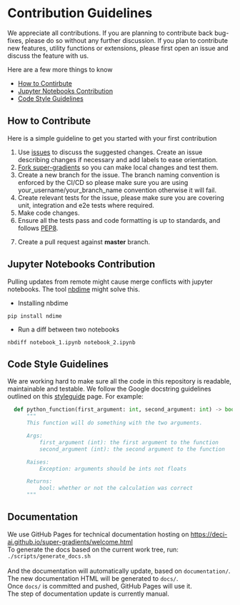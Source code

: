 # Contribution Guidelines

We appreciate all contributions. If you are planning to contribute back bug-fixes, please do so without any further discussion. If you plan to contribute new features, utility functions or extensions, please first open an issue and discuss the feature with us.

Here are a few more things to know

-  [How to Contirbute](#how-to-contribute)
- [Jupyter Notebooks Contribution](#jupyter-notebooks-contribution)
- [Code Style Guidelines](#code-style-guidelines)
    
## How to Contribute

Here is a simple guideline to get you started with your first contribution
1. Use [issues](https://github.com/Deci-AI/super-gradients/issues) to discuss the suggested changes. Create an issue describing changes if necessary and add labels to ease orientation.
1. [Fork super-gradients](https://help.github.com/articles/fork-a-repo/) so you can make local changes and test them.
1. Create a new branch for the issue. The branch naming convention is enforced by the CI/CD so please make sure you are using your_username/your_branch_name convention otherwise it will fail.
1. Create relevant tests for the issue, please make sure you are covering unit, integration and e2e tests where required.
1. Make code changes.
1. Ensure all the tests pass and code formatting is up to standards, and follows [PEP8](https://www.python.org/dev/peps/pep-0008/).
<!--1. We use [pre-commit](https://pre-commit.com/) package to run our pre-commit hooks. Black formatter and flake8 linter will be ran on each commit. In order to set up pre-commit on your machine, follow the steps here, please note that you only need to run these steps the first time you use pre-commit for this project.)

    * Install pre-commit from pypi
   ```
    $ pip install pre-commit
   ```    
    * Set up pre-commit inside super-gradients repo which will create .git/hooks directory.
   ```
   $ pre-commit install
   ```
   ```
   $ git commit -m "message"
   ```
   
    * Each time you commit, git will run the pre-commit hooks (black and flake8 for now) on any python files that are getting committed and are part of the git index.  If black modifies/formats the file, or if flake8 finds any linting errors, the commit will not succeed. You will need to stage the file again if black changed the file, or fix the issues identified by flake8 and and stage it again.

    * To run pre-commit on all files just run
   ```
   $ pre-commit run --all-files
   ```
-->
7. Create a pull request against <b>master</b> branch.



## Jupyter Notebooks Contribution

Pulling updates from remote might cause merge conflicts with jupyter notebooks. The tool [nbdime](https://nbdime.readthedocs.io/en/latest/) might solve this.
* Installing nbdime
```
pip install ndime
```
* Run a diff between two notebooks
```
nbdiff notebook_1.ipynb notebook_2.ipynb
```

## Code Style Guidelines

We are working hard to make sure all the code in this repository is readable, maintainable and testable.
We follow the Google docstring guidelines outlined on this [styleguide](https://github.com/google/styleguide/blob/gh-pages/pyguide.md#38-comments-and-docstrings) page. For example:
```python
  def python_function(first_argument: int, second_argument: int) -> bool:
      """
      This function will do something with the two arguments.

      Args:
          first_argument (int): the first argument to the function
          second_argument (int): the second argument to the function

      Raises:
          Exception: arguments should be ints not floats

      Returns:
          bool: whether or not the calculation was correct
      """
```


## Documentation

We use  GitHub Pages for technical documentation hosting on https://deci-ai.github.io/super-gradients/welcome.html <br>
To generate the docs based on the current work tree, run: <br>
<code>./scripts/generate_docs.sh</code> <br><br>
And the documentation will automatically update, based on <code>documentation/</code>. <br>
The new documentation HTML will be generated to <code>docs/</code>. <br> 
Once <code>docs/</code> is committed and pushed, GitHub Pages will use it.<br>
The step of documentation update is currently manual.
